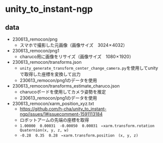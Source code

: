 # unity_to_instant-ngp
## data
- 230613_remocon/png   
  - スマホで撮影した元画像（画像サイズ　3024 × 4032）   
- 230613_remocon/png1   
  -  charuco用に画像をリサイズ（画像サイズ　1080 × 1920）   
- 230613_remocon/transforms.json   
  - `unity_generate_transform_center_change_camera.py`を使用してunityで取得した座標を変換して出力   
  - 230613_remocon/png1のデータを使用   
- 230613_remocon/transforms_estimate_charuco.json   
  - charucoボードを使用してカメラ姿勢を推定   
  - 230613_remocon/png1のデータを使用   
- 230613_remocon/xarm_position_xyz.txt
  -  https://github.com/h-cha/unity_to_instant-ngp/issues/1#issuecomment-1591113184
  -  ロボットアームの先端の座標を取得
  -  `1.00000  0.00031  -0.00050  0.00031　←xarm.transform.rotation　Quaternion(x, y, z, w)`
  -  `-0.28  0.35  0.28　←xarm.transform.position　(x, y, z)`

